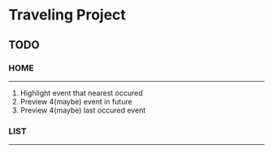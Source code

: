 # Traveling Project
## TODO
### HOME 
----

1. Highlight event that nearest occured
2. Preview 4(maybe) event in future
3. Preview 4(maybe) last occured event 

### LIST 
-----

